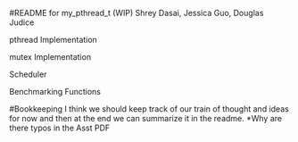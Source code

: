 #README for my_pthread_t (WIP)
Shrey Dasai, Jessica Guo, Douglas Judice

pthread Implementation 

mutex Implementation

Scheduler

Benchmarking Functions

#Bookkeeping 
I think we should keep track of our train of thought and ideas for now and then at the end we can summarize it in the readme.
*Why are there typos in the Asst PDF
